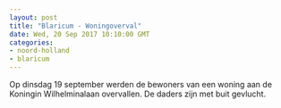 ```yaml
---
layout: post
title: "Blaricum - Woningoverval"
date: Wed, 20 Sep 2017 10:10:00 GMT
categories: 
- noord-holland 
- blaricum 
---
```


Op dinsdag 19 september werden de bewoners van een woning aan de Koningin Wilhelminalaan overvallen. De daders zijn met buit gevlucht.

